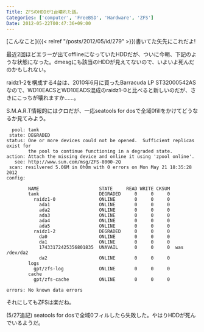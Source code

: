 ```yaml
---
Title: ZFSのHDDが1台壊れた話。
Categories: ['computer', 'FreeBSD', 'Hardware', 'ZFS']
Date: 2012-05-22T00:47:36+09:00
---
```


[こんなこと]({{< relref "/posts/2012/05/id/279" >}})書いてた矢先にこれだよ!

最近2回ほどエラーが出てofflineになっていたHDDだが、ついに今朝、下記のような状態になった。dmesgにも該当のHDDが見えてないので、いよいよ死んだのかもしれない。

raidz1-2を構成する4台は、2010年6月に買ったBarracuda LP ST32000542ASなので、WD10EACSとWD10EADS混成のraidz1-0と比べると新しいのだが、さきにこっちが壊れますか……。

S.M.A.R.T情報的にはクロだが、一応seatools for dosで全域0fillをかけてどうなるか見てみよう。

```
  pool: tank
 state: DEGRADED
status: One or more devices could not be opened.  Sufficient replicas exist for
        the pool to continue functioning in a degraded state.
action: Attach the missing device and online it using 'zpool online'.
   see: http://www.sun.com/msg/ZFS-8000-2Q
 scan: resilvered 5.06M in 0h0m with 0 errors on Mon May 21 18:35:28 2012
config:

        NAME                      STATE     READ WRITE CKSUM
        tank                      DEGRADED     0     0     0
          raidz1-0                ONLINE       0     0     0
            ada1                  ONLINE       0     0     0
            ada2                  ONLINE       0     0     0
            ada3                  ONLINE       0     0     0
            ada4                  ONLINE       0     0     0
            ada5                  ONLINE       0     0     0
          raidz1-2                DEGRADED     0     0     0
            da0                   ONLINE       0     0     0
            da1                   ONLINE       0     0     0
            17433172425356801835  UNAVAIL      0     0     0  was /dev/da2
            da2                   ONLINE       0     0     0
        logs
          gpt/zfs-log             ONLINE       0     0     0
        cache
          gpt/zfs-cache           ONLINE       0     0     0

errors: No known data errors
```

それにしてもZFSは楽だね。

(5/27追記)
seatools for dosで全域0フィルしたら失敗した。やはりHDDが死んでいるようだ。
